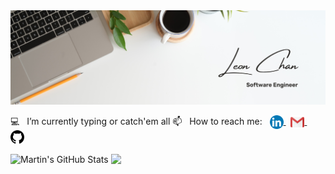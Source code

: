 <!-- ### Hi there 👋 -->

<link rel="stylesheet" href="style.css" />

<!-- **TzuCChan/TzuCChan** is a ✨ _special_ ✨ repository because its `README.md` (this file) appears on your GitHub profile. -->

<img src="./assets/1Banner.png"/>

💻 &nbsp; I’m currently typing or catch'em all
📫 &nbsp; How to reach me: &nbsp; <a href="https://www.linkedin.com/in/leon-tzu-chiang-chan/"> <img align="center" src="./assets/linkedin.svg" width="22"/> </a> &nbsp; <a href="mailto:tzuchiangchan@gmail.com"> <img align="center" src="./assets/gmail.svg" width="22"> </a> &nbsp; <a href="https://github.com/TzuCChan"> <img align="center" src="./assets/github.svg" width="22" /> </a>

<!-- Here are some ideas to get you started:

- 🔭 I’m currently working on ...
- 🌱 I’m currently learning ...
- 👯 I’m looking to collaborate on ...
- 🤔 I’m looking for help with ...
- 💬 Ask me about ...
- 📫 How to reach me: ...
- 😄 Pronouns: ...
- ⚡ Fun fact: ... -->

<img align="center" src="https://github-readme-stats.vercel.app/api?username=TzuCChan&show_icons=true&line_height=27&count_private=true&title_color=ffffff&text_color=c9cacc&icon_color=2bbc8a&bg_color=1d1f21" alt="Martin's GitHub Stats" /> <img align="center" src="https://github-readme-stats.vercel.app/api/top-langs/?username=TzuCChan&hide=java,html&title_color=ffffff&text_color=c9cacc&icon_color=2bbc8a&bg_color=1d1f21" />
